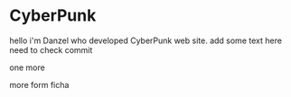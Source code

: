 # CyberPunk
hello i'm Danzel who developed CyberPunk web site.
add some text here
need to check commit



one more

more form ficha